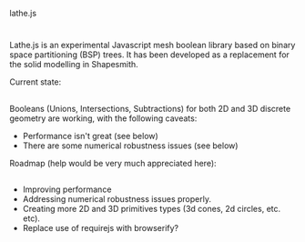 lathe.js
#

Lathe.js is an experimental Javascript mesh boolean library based on binary 
space partitioning (BSP) trees. It has been developed as a replacement for 
the solid modelling in Shapesmith.

Current state: 
##

Booleans (Unions, Intersections, Subtractions) for 
both 2D and 3D discrete geometry are working, with the following caveats:

  * Performance isn't great (see below)
  * There are some numerical robustness issues (see below)

Roadmap (help would be very much appreciated here):
##

 * Improving performance
 * Addressing numerical robustness issues properly.
 * Creating more 2D and 3D primitives types (3d cones, 2d circles, etc. etc).
 * Replace use of requirejs with browserify?








